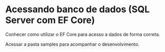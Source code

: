 # Acessando banco de dados (SQL Server com EF Core)

Conhecer como utilizar o EF Core para acesso a dados de forma correta.

Acessar a pasta samples para acompanhar o desenvolvimento.
